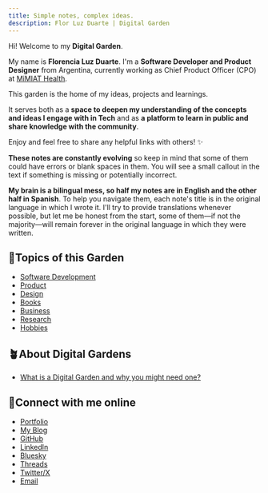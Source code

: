 ```yaml
---
title: Simple notes, complex ideas.
description: Flor Luz Duarte | Digital Garden
---
```


Hi! Welcome to my **Digital Garden**.

My name is **Florencia Luz Duarte**. I'm a **Software Developer and Product Designer** from Argentina, currently working as Chief Product Officer (CPO) at [MiMIAT Health](https://mimiathealth.com).

This garden is the home of my ideas, projects and learnings.

It serves both as a **space to deepen my understanding of the concepts and ideas I engage with in Tech** and as **a platform to learn in public and share knowledge with the community**.

Enjoy and feel free to share any helpful links with others! ✨

**These notes are constantly evolving** so keep in mind that some of them could have errors or blank spaces in them. You will see a small callout in the text if something is missing or potentially incorrect.

**My brain is a bilingual mess, so half my notes are in English and the other half in Spanish**. To help you navigate them, each note's title is in the original language in which I wrote it. I'll try to provide translations whenever possible, but let me be honest from the start, some of them—if not the majority—will remain forever in the original language in which they were written.

## 🌻Topics of this Garden

- [Software Development](/development/)    
- [Product](/product/)  
- [Design](/design/)  
- [Books](/books/)  
- [Business](/business/)  
- [Research](/research/)  
- [Hobbies](/hobbies/)  

## 🪴About Digital Gardens

- [What is a Digital Garden and why you might need one?](/start-here/what-is-a-digital-garden)  

## 👋Connect with me online  

- [Portfolio](https://florluzduarte.com)  
- [My Blog](https://unicornio.dev)   
- [GitHub](https://github.com/florluzduarte)   
- [LinkedIn](https://linkedin.com/in/florluzduarte)   
- [Bluesky](https://bsky.app/profile/unicornio.dev)  
- [Threads](https://www.threads.net/@unicornio.dev) 
- [Twitter/X](https://x.com/florluzduarte)   
- [Email](mailto:flor@unicornio.dev?subject=Hello)    